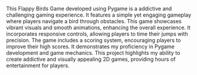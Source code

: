 This Flappy Birds Game developed using Pygame is a addictive and challenging gaming experience. It features a simple yet engaging gameplay where players navigate a bird through obstacles. This game showcases vibrant visuals and smooth animations, enhancing the overall experience. It incorporates responsive controls, allowing players to time their jumps with precision. The game includes a scoring system, encouraging players to improve their high scores. It demonstrates my proficiency in Pygame development and game mechanics. This project highlights my ability to create addictive and visually appealing 2D games, providing hours of entertainment for players.
